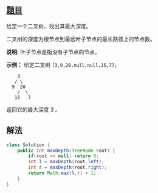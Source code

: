 ## [题目](https://leetcode-cn.com/problems/maximum-depth-of-binary-tree/)

给定一个二叉树，找出其最大深度。

二叉树的深度为根节点到最远叶子节点的最长路径上的节点数。

**说明:** 叶子节点是指没有子节点的节点。

**示例：**
给定二叉树 `[3,9,20,null,null,15,7]`，

```
    3
   / \
  9  20
    /  \
   15   7
```

返回它的最大深度 3 。

## 解法

```java
class Solution {
    public int maxDepth(TreeNode root) {
        if(root == null) return 0;
        int l = maxDepth(root.left);
        int r = maxDepth(root.right);
        return Math.max(l,r) + 1;
    }
}
```

